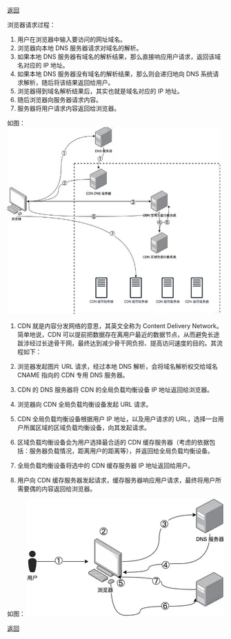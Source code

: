 [返回](./#/other/)

浏览器请求过程：

1. 用户在浏览器中输入要访问的网址域名。
2. 浏览器向本地 DNS 服务器请求对域名的解析。
3. 如果本地 DNS 服务器有域名的解析结果，那么直接响应用户请求，返回该域名对应的 IP 地址。
4. 如果本地 DNS 服务器没有域名的解析结果，那么则会递归地向 DNS 系统请求解析，随后将该结果返回给用户。
5. 浏览器得到域名解析结果后，其实也就是域名对应的 IP 地址。
6. 随后浏览器向服务器请求内容。
7. 服务器将用户请求内容返回给浏览器。

如图：
![image](./images/no_cdn.jpg)

1. CDN 就是内容分发网络的意思，其英文全称为 Content Delivery Network。简单地说，CDN 可以提前把数据存在离用户最近的数据节点，从而避免长途跋涉经过长途骨干网，最终达到减少骨干网负担、提高访问速度的目的。其流程如下：

2. 浏览器发起图片 URL 请求，经过本地 DNS 解析，会将域名解析权交给域名 CNAME 指向的 CDN 专用 DNS 服务器。
3. CDN 的 DNS 服务器将 CDN 的全局负载均衡设备 IP 地址返回给浏览器。
4. 浏览器向 CDN 全局负载均衡设备发起 URL 请求。
5. CDN 全局负载均衡设备根据用户 IP 地址，以及用户请求的 URL，选择一台用户所属区域的区域负载均衡设备，向其发起请求。
6. 区域负载均衡设备会为用户选择最合适的 CDN 缓存服务器（考虑的依据包括：服务器负载情况，距离用户的距离等），并返回给全局负载均衡设备。
7. 全局负载均衡设备将选中的 CDN 缓存服务器 IP 地址返回给用户。
8. 用户向 CDN 缓存服务器发起请求，缓存服务器响应用户请求，最终将用户所需要偶的内容返回给浏览器。

如图：
![image](./images/cdn.jpg)

[返回](./#/other/)